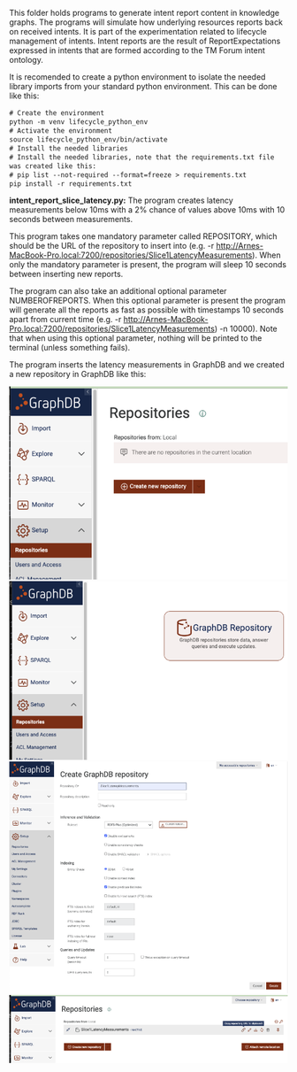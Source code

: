 This folder holds programs to generate intent report content in knowledge graphs. The programs will simulate how underlying resources reports back on received intents. It is part of the experimentation related to lifecycle management of intents. Intent reports are the result of ReportExpectations expressed in intents that are formed according to the TM Forum intent ontology.

It is recomended to create a python environment to isolate the needed library imports from your standard python environment. This can be done like this:
```
# Create the environment
python -m venv lifecycle_python_env
# Activate the environment
source lifecycle_python_env/bin/activate
# Install the needed libraries
# Install the needed libraries, note that the requirements.txt file was created like this:
# pip list --not-required --format=freeze > requirements.txt
pip install -r requirements.txt
```

**intent_report_slice_latency.py:**
The program creates latency measurements below 10ms with a 2% chance of values above 10ms with 10 seconds between measurements.  

This program takes one mandatory parameter called REPOSITORY, which should be the URL of the repository to insert into (e.g. -r http://Arnes-MacBook-Pro.local:7200/repositories/Slice1LatencyMeasurements). When only the mandatory parameter is present, the program will sleep 10 seconds between inserting new reports.

The program can also take an additional optional parameter NUMBEROFREPORTS. When this optional parameter is present the program will generate all the reports as fast as possible with timestamps 10 seconds apart from current time (e.g. -r http://Arnes-MacBook-Pro.local:7200/repositories/Slice1LatencyMeasurements) -n 10000). Note that when using this optional parameter, nothing will be printed to the terminal (unless something fails).

The program inserts the latency measurements in GraphDB and we created a new repository in GraphDB like this:

![image](../../screenshots/1-GraphDB_SetupRepositoriesCreateNew.png "Figure 1 Setup repository")
![image](../../screenshots/2-GraphDB_ClickOnGraphDBRepository.png "Figure 2 Click on GraphDB Repository")
![image](../../screenshots/3-GraphDB_CreateRepository.png "Figure 3 Name the repository and create it")
![image](../../screenshots/4-GraphDB_CopyRepositoryURL.png "Figure 4 Get the URL for use with the programs in this repo")

